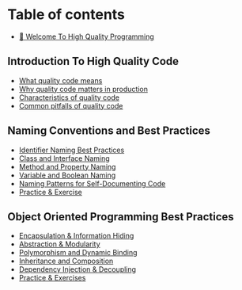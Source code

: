 # Table of contents

* [🚀 Welcome To High Quality Programming](README.md)

## Introduction To High Quality Code

* [What quality code means](introduction/what-quality-code-means.md)
* [Why quality code matters in production](introduction/why-quality-code-matters-in-production.md)
* [Characteristics of quality code](introduction/xtics-of-quality-code.md)
* [Common pitfalls of quality code](introduction/common-pitfalls-of-clean-code.md)

## Naming Conventions and Best Practices

* [Identifier Naming Best Practices](/naming-conventions/identifier-naming.md)
* [Class and Interface Naming](/naming-conventions/class-and-interface-naming.md)
* [Method and Property Naming](/naming-conventions/method-and-property-naming.md)
* [Variable and Boolean Naming](/naming-conventions/variable-enums-and-boolean-naming.md)
* [Naming Patterns for Self-Documenting Code](/naming-conventions/naming-for-self-documenting.md)
* [Practice & Exercise](/naming-conventions/practices-and-exercises.md)
  
## Object Oriented Programming Best Practices

* [Encapsulation & Information Hiding](oop-practices/encapsulation.md)
* [Abstraction & Modularity](/oop-practices/abstraction.md)
* [Polymorphism and Dynamic Binding](/oop-practices/polymorphism.md)
* [Inheritance and Composition](/oop-practices/inheritance-and-composition.md)
* [Dependency Injection & Decoupling](/oop-practices/dependency-injection-and-decoupling.md)
* [Practice & Exercises](/oop-practices/pratice-and-exercises.md)
  
<!-- ## Clean Code Practices -->

<!-- * [SOLID Principles](basics/editor.md) -->
<!-- * [Dry & Kiss Principles](basics/markdown.md) -->
<!-- * [Code smells and how to fix them](basics/images-and-media.md) -->
<!-- * [Praactice & Exercises](basics/interactive-blocks.md) -->
<!-- * [OpenAPI](basics/openapi.md) -->
<!-- * [Integrations](basics/integrations.md) -->
  
<!-- ## Testing and Code Reliability -->

<!-- * [Writing Testable Code](basics/editor.md) -->
<!-- * [Writing Maintainable Unit Tests](basics/markdown.md) -->
<!-- * [Ensuring Code Doesn't Break](basics/images-and-media.md) -->
<!-- * [Practice & Exercises](basics/interactive-blocks.md) -->
<!-- * [OpenAPI](basics/openapi.md) -->
<!-- * [Integrations](basics/integrations.md) -->
  
<!-- ## Advanced Practices in High-Quality Code -->

<!-- * [Writing Testable Code](basics/editor.md) -->
<!-- * [Writing Maintainable Unit Tests](basics/markdown.md) -->
<!-- * [Ensuring Code Doesn't Break](basics/images-and-media.md) -->
<!-- * [Practice & Exercises](basics/interactive-blocks.md) -->
<!-- * [OpenAPI](basics/openapi.md) -->
<!-- * [Integrations](basics/integrations.md) -->


